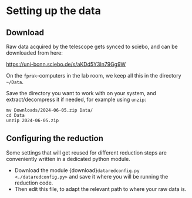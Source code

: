# Setting up the data

## Download

Raw data acquired by the telescope gets synced to sciebo, and can be downloaded from here:

https://uni-bonn.sciebo.de/s/aKDd5Y3ln79Gg9W

On the `fprak`-computers in the lab room, we keep all this in the directory `~/Data`.

Save the directory you want to work with on your system, and extract/decompress it if needed, for example using `unzip`:

```none
mv Downloads/2024-06-05.zip Data/
cd Data
unzip 2024-06-05.zip
```


## Configuring the reduction

Some settings that will get reused for different reduction steps are conveniently written in a dedicated python module.

* Download the module {download}`dataredconfig.py <./dataredconfig.py>` and save it where you will be running the reduction code.
* Then edit this file, to adapt the relevant path to where your raw data is.


